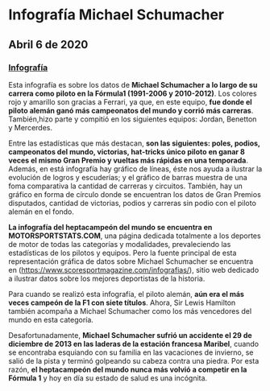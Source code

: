 # Infografía Michael Schumacher
## Abril 6 de 2020
### [Infografía](https://drive.google.com/file/d/10qGJUAJkIVT5aBq5b4TYP6D7eVXQUEn3/view?usp=sharing)  

Esta infografía es sobre los datos de **Michael Schumacher a lo largo de su carrera como piloto en la Fórmula1  (1991-2006 y 2010-2012)**. Los colores rojo y amarillo son gracias a Ferrari, ya que, en este equipo, **fue donde el piloto alemán ganó más campeonatos del mundo y corrió más carreras**. También,hizo parte y compitió en los siguientes equipos: Jordan, Benetton y Mercerdes.

Entre las estadísticas que más destacan, **son las siguientes: poles, podios, campeonatos del mundo, victorias, hat-tricks único piloto en ganar 8 veces el mismo Gran Premio y vueltas más rápidas en una temporada**. Además, en está infografía hay gráfico de líneas, éste nos ayuda a ilustrar la evolución de logros y escuderías; y el gráfico de barras muestra de una foma comparativa la cantidad de carreras y circuitos. También, hay un gráfico en forma de círculo donde se encuentran los datos de Gran Premios disputados, cantidad de victorias, podios y carreras sin podio con el piloto alemán en el fondo.

**La infografía del heptacampeón del mundo se encuentra en MOTORSPORTSTATS.COM**, una página dedicada totalmente a los deportes de motor de todas las categorías y modalidades, prevaleciendo las estadísticas de los pilotos y equipos. Pero la fuente principal de esta representación gráfica de datos sobre Michael Schumacher se encuentra en (https://www.scoresportmagazine.com/infografias/), sitio web dedicado a ilustrar datos sobre los mejores deportistas de la historia.

Para cuando se realizó esta infografía, el piloto alemán, **aún era el más veces campeón de la F1 con siete títulos**. Ahora, Sir Lewis Hamilton también acompaña a Michael Schumacher como los más vencedores del mundo en esta categoría.

Desafortunadamente, **Michael Schumacher sufrió un accidente el 29 de diciembre de 2013 en las laderas de la estación francesa Maribel**, cuando se encontraba esquiando con su familia en las vacaciones de invierno, se salió de la pista y terminó golpeando su cabeza contra una piedra. Por esta razón, **el heptacampeón del mundo nunca más volvió a competir en la Fórmula 1** y hoy en día su estado de salud es una incógnita.
